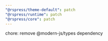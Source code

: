 ```yaml
---
"@rspress/theme-default": patch
"@rspress/runtime": patch
"@rspress/core": patch
---
```


chore: remove @modern-js/types dependency
